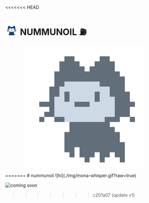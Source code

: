 <<<<<<< HEAD
# <img src="./img/mona-whisper.gif" width="40"> NUMMUNOIL :fuelpump:

<p align="center">
  <img src="https://github.com/nummunoil/nummunoil/blob/dev/img/mona-loading-dimmed.gif">
</p>
=======
# nummunoil ![hi](./img/mona-whisper.gif?raw=true)

![coming soon](https://github.com/nummunoil/nummunoil/blob/dev/mona-loading-dimmed.gif?raw=true)
>>>>>>> c201a07 (update v1)
